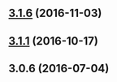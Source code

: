 <a name="3.1.6"></a>
## [3.1.6](https://github.com/iuap-design/tinper-neoui-tree/compare/v3.1.1...v3.1.6) (2016-11-03)



<a name="3.1.1"></a>
## [3.1.1](https://github.com/iuap-design/tinper-neoui-tree/compare/v3.0.6...v3.1.1) (2016-10-17)



<a name="3.0.6"></a>
## 3.0.6 (2016-07-04)



